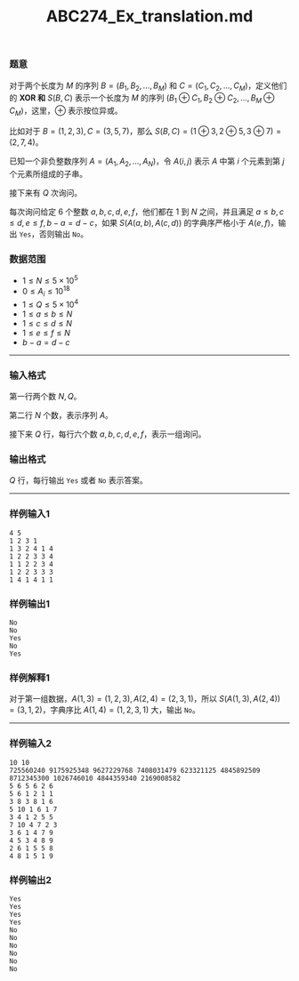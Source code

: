 ﻿---
title: "ABC274_Ex_translation.md"
tags: []
author: ""
created: ""
---

### 题意 

对于两个长度为 $M$ 的序列 $B=(B_1,B_2,...,B_M)$ 和 $C=(C_1,C_2,...,C_M)$，定义他们的 **XOR 和** $S(B,C)$ 表示一个长度为 $M$ 的序列 $(B_1 \oplus C_1,B_2 \oplus C_2,...,B_M \oplus C_M)$，这里，$\oplus$ 表示按位异或。

比如对于 $B=(1,2,3),C=(3,5,7)$，那么 $S(B,C)=(1\oplus 3,2\oplus 5,3\oplus 7)=(2,7,4)$。

已知一个非负整数序列 $A=(A_1,A_2,...,A_N)$，令 $A(i,j)$ 表示 $A$ 中第 $i$ 个元素到第 $j$ 个元素所组成的子串。

接下来有 $Q$ 次询问。

每次询问给定 $6$ 个整数 $a,b,c,d,e,f$，他们都在 $1$ 到 $N$ 之间，并且满足 $a\le b,c\le d,e\le f,b-a=d-c$，如果 $S(A(a,b),A(c,d))$ 的字典序严格小于 $A(e,f)$，输出 `Yes`，否则输出 `No`。

### 数据范围

- $1\le N\le 5\times 10^5$
- $0\le A_i\le 10^{18}$
- $1\le Q\le 5\times 10^4$
- $1\le a\le b\le N$
- $1\le c\le d\le N$
- $1\le e\le f\le N$
- $b-a=d-c$


---

### 输入格式

第一行两个数 $N,Q$。

第二行 $N$ 个数，表示序列 $A$。

接下来 $Q$ 行，每行六个数 $a,b,c,d,e,f$，表示一组询问。

### 输出格式

$Q$ 行，每行输出 `Yes` 或者 `No` 表示答案。

---

### 样例输入1

```
4 5
1 2 3 1
1 3 2 4 1 4
1 2 2 3 3 4
1 1 2 2 3 4
1 2 2 3 3 3
1 4 1 4 1 1
```

### 样例输出1

```
No
No
Yes
No
Yes
```

### 样例解释1

对于第一组数据，$A(1,3)=(1,2,3),A(2,4)=(2,3,1)$，所以 $S(A(1,3),A(2,4))=(3,1,2)$，字典序比 $A(1,4)=(1,2,3,1)$ 大，输出 `No`。

---

### 样例输入2

```
10 10
725560240 9175925348 9627229768 7408031479 623321125 4845892509 8712345300 1026746010 4844359340 2169008582
5 6 5 6 2 6
5 6 1 2 1 1
3 8 3 8 1 6
5 10 1 6 1 7
3 4 1 2 5 5
7 10 4 7 2 3
3 6 1 4 7 9
4 5 3 4 8 9
2 6 1 5 5 8
4 8 1 5 1 9
```

### 样例输出2

```
Yes
Yes
Yes
Yes
No
No
No
No
No
No
```

